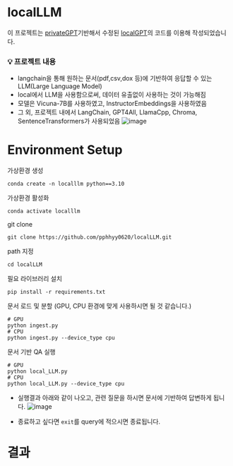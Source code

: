 # localLLM
이 프로젝트는 [privateGPT](https://github.com/imartinez/privateGPT)기반해서 수정된 [localGPT](https://github.com/PromtEngineer/localGPT)의 코드를 이용해 작성되었습니다.

### 💡 프로젝트 내용
- langchain을 통해 원하는 문서(pdf,csv,dox 등)에 기반하여 응답할 수 있는 LLM(Large Language Model)
- local에서 LLM을 사용함으로써, 데이터 유출없이 사용하는 것이 가능해짐
- 모델은 Vicuna-7B를 사용하였고, InstructorEmbeddings을 사용하였음
- 그 외, 프로젝트 내에서 LangChain, GPT4All, LlamaCpp, Chroma, SentenceTransformers가 사용되었음
![image](https://github.com/pphhyy0620/localLLM/assets/122515100/3d0a2e87-6977-4ec2-9b26-153197aa3c9c)



# Environment Setup
가상환경 생성

 ```
 conda create -n localllm python==3.10
```

가상환경 활성화
 ```
conda activate localllm
 ```
git clone 
 ```
git clone https://github.com/pphhyy0620/localLLM.git
 ``` 
path 지정
 ``` 
cd localLLM
```
필요 라이브러리 설치
```
pip install -r requirements.txt
```
문서 로드 및 분할 (GPU, CPU 환경에 맞게 사용하시면 될 것 같습니다.)
```
# GPU
python ingest.py
# CPU
python ingest.py --device_type cpu
```
문서 기반 QA 실행
```
# GPU
python local_LLM.py
# CPU
python local_LLM.py --device_type cpu
```
- 실행결과 아래와 같이 나오고, 관련 질문을 하시면 문서에 기반하여 답변하게 됩니다.
![image](https://github.com/pphhyy0620/localLLM/assets/122515100/9f85e359-ccbc-49b0-b2ac-b7cb32c3d09b)

- 종료하고 싶다면 `exit`를 query에 적으시면 종료됩니다.

# 결과

